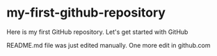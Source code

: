 # my-first-github-repository
Here is my first GitHub repository. Let's get started with GitHub

README.md file was just edited manually. One more edit in github.com
